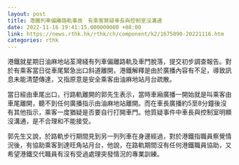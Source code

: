 ```yaml
---
layout: post
title: 港鐵列車偏離路軌事故　有乘客質疑車長與控制室沒溝通
date: 2022-11-16 19:41:15.000000000 +08:00
link: https://news.rthk.hk/rthk/ch/component/k2/1675890-20221116.htm
categories: rthk
---
```


港鐵就星期日油麻地站荃灣綫有列車偏離路軌及車門脫落，提交初步調查報告。對於有乘客當日從車尾緊急出口斜道離開，港鐵解釋是由於廣播內容有不足，導致訊息未能清楚傳達，又指原意是安全乘客由油麻地站月台疏散。

當日經由車尾出口，行路軌離開的郭先生表示，當時車廂廣播一開始就是叫乘客由車尾離開，聽不到任何廣播指示由油麻地站離開。而在車長廣播約5至8分鐘後沒有其他指示，乘客一度猶疑是否要自行打開車門。他質疑事件中車長與控制室明顯沒溝通，是不合理和不能接受。

郭先生又說，於路軌步行期間見到另一列列車在身邊經過，對於港鐵指職員察覺情況後，有協助乘客到達旺角站月台，他說，在路軌期間沒有任何港鐵職員協助，又希望港鐵交代職員有沒有受過處理突發情況的專業訓練。
